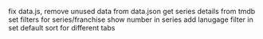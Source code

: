 fix data.js, remove unused data from data.json
get series details from tmdb
set filters for series/franchise
show number in series
add lanugage filter in 
set default sort for different tabs